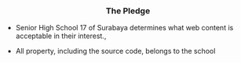 ### <div align="center">The Pledge</div>

- Senior High School 17 of Surabaya determines what web content is acceptable in their interest.,

- All property, including the source code, belongs to the school